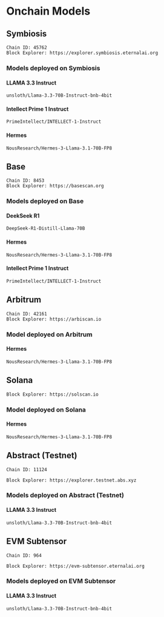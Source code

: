 # Onchain Models

## **Symbiosis**

```
Chain ID: 45762
Block Explorer: https://explorer.symbiosis.eternalai.org
```

### Models deployed on Symbiosis

#### **LLAMA 3.3 Instruct**

```
unsloth/Llama-3.3-70B-Instruct-bnb-4bit
```

#### Intellect Prime 1 Instruct

```
PrimeIntellect/INTELLECT-1-Instruct
```

#### Hermes

```
NousResearch/Hermes-3-Llama-3.1-70B-FP8
```

## Base

```
Chain ID: 8453
Block Explorer: https://basescan.org
```

### Models deployed on Base

#### DeekSeek R1

```
DeepSeek-R1-Distill-Llama-70B
```

#### Hermes

```
NousResearch/Hermes-3-Llama-3.1-70B-FP8
```

#### Intellect Prime 1 Instruct

```
PrimeIntellect/INTELLECT-1-Instruct
```

## Arbitrum

```
Chain ID: 42161
Block Explorer: https://arbiscan.io
```

### Model deployed on Arbitrum

#### Hermes

```
NousResearch/Hermes-3-Llama-3.1-70B-FP8
```

## Solana

```
Block Explorer: https://solscan.io
```

### Model deployed on Solana

#### Hermes

```
NousResearch/Hermes-3-Llama-3.1-70B-FP8
```

## Abstract (Testnet)

```
Chain ID: 11124

Block Explorer: https://explorer.testnet.abs.xyz
```

### Models deployed on Abstract (Testnet)

#### **LLAMA 3.3 Instruct**

```
unsloth/Llama-3.3-70B-Instruct-bnb-4bit
```

## EVM Subtensor

```
Chain ID: 964

Block Explorer: https://evm-subtensor.eternalai.org
```

### Models deployed on EVM Subtensor

#### **LLAMA 3.3 Instruct**

```
unsloth/Llama-3.3-70B-Instruct-bnb-4bit
```
